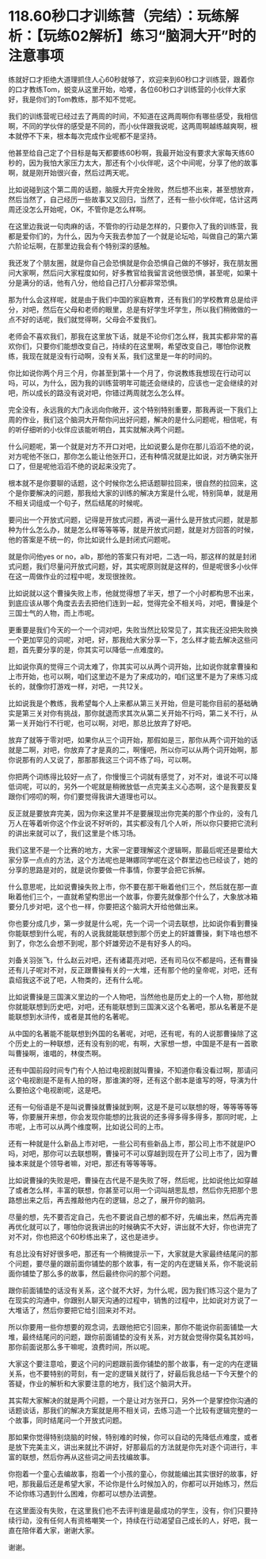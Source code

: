 # 118.60秒口才训练营（完结）：玩练解析：【玩练02解析】练习“脑洞大开”时的注意事项

练就好口才拒绝大道理抓住人心60秒就够了，欢迎来到60秒口才训练营，跟着你的口才教练Tom，蜕变从这里开始，哈喽，各位60秒口才训练营的小伙伴大家好，我是你们的Tom教练，那不知不觉呢。

我们的训练营呢已经过去了两周的时间，不知道在这两周啊你有哪些感受，我相信啊，不同的学伙伴的感受是不同的，而小伙伴跟我说呢，这两周啊越练越爽啊，根本就停不下来，根本每次完成作业呢都不是坚持。

他甚至给自己定了个目标是每天都要练60秒啊，我最开始没有要求大家每天练60秒的，因为我怕大家压力太大，那还有个小伙伴呢，这个中间呢，分享了他的故事啊，就是刚开始很兴奋，然后过两天呢。

比如说碰到这个第二周的话题，脑膜大开完全挫败，然后想不出来，甚至想放弃，然后当然了，自己经历一些故事又又回归，当然了，还有一些小伙伴呢，估计这两周还没怎么开始呢，OK，不管你是怎么样啊。

在这里边我说一句肉麻的话，不管你的行动是怎样的，只要你入了我的训练营，我都是爱你们的，为什么，因为今天我去参加了一个就是论坛哈，叫做自己的第六第六阶论坛啊，在那里边我会有个特别深的感触。

我还发了个朋友圈，就是你自己会恐惧就是你会恐惧自己做的不够好，我在朋友圈问大家啊，然后问大家程度如何，好多教官给我留言说他很恐惧，甚至呢，如果十分是满分的话，他有八分，他给自己打八分都非常恐惧。

那为什么会这样呢，就是由于我们中国的家庭教育，还有我们的学校教育总是给评分，对吧，然后在父母和老师的眼里，总是有好学生坏学生，所以我们稍微做的一点不好的话呢，我们就觉得啊，父母会不爱我们。

老师会不喜欢我们，那我在这里放下话，就是不论你们怎么样，我其实都非常的喜欢你们，只要你们能想改变自己，持续的在这里啊，希望改变自己，哪怕你说教练，我现在就是没有行动啊，没有关系，我们这里是一年的时间的。

你比如说你两个月三个月，你甚至到第十一个月了，你说教练我想现在行动可以吗，可以，为什么，因为我的训练营明年可能还会继续的，应该也一定会继续的对吧，所以成长的路没有说对吧，你错过两周就怎么怎么样。

完全没有，永远我的大门永远向你敞开，这个特别特别重要，那我再说一下我们上周的作业，我们这个脑洞大开帮你问出好问题，解决的是什么问题呢，相信呢，有的听仔细听的小伙伴应该能听明白，其实就解决两个问题。

什么问题呢，第一个就是对方不开口对吧，比如说要么是你在那儿滔滔不绝的说，对方呢他不张口，那你怎么能让他张开口，还有种情况就是比如说，对方确实张开口了，但是呢他滔滔不绝的说起来没完了。

根本就不是你要聊的话题，这个时候你怎么把话题聊拉回来，很自然的拉回来，这个是你要解决的问题，那我给大家的训练的解决方案是什么呢，特别简单，就是用不相关词组成一个句子，然后结尾的时候呢。

要问出一个开放式问题，记得是开放式问题，再说一遍什么是开放式问题，就是那种为什么怎么办，就是怎么样等等等等，就是开放式问题，就是对方回答的时候，他的答案是不统一的，你比如说什么是封闭式问题呢。

就是你问他yes or no，alb，那他的答案只有对吧，二选一吗，那这样的就是封闭式问题，我们尽量问开放式问题，好，其实呢原则就是这样的，但是呢很多小伙伴在这一周做作业的过程中呢，发现很挫败。

比如说就以这个曹操失败上市，他就觉得想了半天，想了一个小时都构思不出来，到底应该从哪个角度去去去把他们连到一起，觉得完全不相关吗，对吧，曹操是个三国士气的人物，而上市呢。

更重要是我们今天的一个一个词对吧，失败当然比较常见了，其实我还没把失败换一个更加罕见的词呢，对吧，好，那我给大家分享一下，怎么样才能去解决这些问题，首先要分享的是，你其实可以降低一点难度的。

比如说你真的觉得三个词太难了，你其实可以从两个词开始，比如说你就拿曹操和上市开始，也可以啊，咱们这里边不是为了来成功的，咱们这里不是为了来练习成长的，就像你打游戏一样，对吧，一共12关。

比如说我是个教练，我希望每个人上来都从第三关开始，但是可能你目前的基础确实是第三关对你有挑战，那你就退而求其次从第二关开始不行吗，第二关不行，从第一关开始行不行呢，也可以啊，对吧，那总比放弃了好吧。

放弃了就等于零对吧，如果你从三个词开始，那假如是三，那你从两个词开始的话就是二啊，对吧，你放弃了才是真的二，啊懂吧，所以你可以从两个词开始啊，那你说那有的人又说了，那那那我这三个词不练了吗，可以啊。

你把两个词练得比较好一点了，你慢慢三个词就有感觉了，对不对，谁说不可以降低词呢，可以的，另外一个呢就是稍微放低一点完美主义心态啊，这个是我要反复跟你们唠叨的啊，你们要觉得我讲大道理也可以。

反正就是要放弃完美，因为你来这里并不是要展现出你完美的那个作业的，没有几万人在等着听你这个作业说不好听的，其实都没有几个人听，所以你只要把它流利的讲出来就可以了，我们这里是个练习场。

我们这里不是一个比赛的地方，大家一定要理解这个逻辑啊，那最后呢还是要给大家分享一点点的方法，这个方法呢也是琳娜同学呢在这个群里边也已经谈了，她的分享的思路是对的，就是说你要做一件事情，你要学会把它拆解。

什么意思呢，比如说曹操失败上市，你不要在那干瞅着他们三个，然后就在那一直瞅着他们三个，一直就希望构思出一个故事，你要先就像那个什么了，大象放冰箱要分几步对吧，这个也一样，你要把这个脑洞大开给他做出来。

你也要分成几步，第一步就是什么呢，先一个词一个词去联想，比如说你看到曹操你能联想到什么呢，有的人说我就能联想到那个历史上的奸雄曹操，剩下啥也想不到了，你怎么会想不到呢，那个奸雄旁边不是有好多人的吗。

刘备关羽张飞，什么赵云对吧，还有诸葛亮对吧，还有司马仪不都是吗，还有曹操还有儿子呢对不对，反正跟曹操有关的一大堆，还有那个他的皇帝呢，对吧，还有袁绍我这不说了吧，人物类的，还有什么呢。

比如说曹操是三国演义里边的一个人物吧，当然他也是历史上的一个人物，那他就你就能联想到历史吧，对吧，还有能联想到三国演义这个名著吧，那从名著是不是能联想到水浒传，或者是其他的名著呢。

从中国的名著能不能联想到外国的名著呢，对吧，还有呢，有的人说那曹操除了这个历史上的一种联想，还有没有别的呢，有啊，大家想一想，中国是不是有一首歌叫曹操啊，谁唱的，林俊杰啊。

还有中国前段时间专门有个人拍过电视剧就叫曹操，不知道你看没看过啊，那请问这个电视剧是不是有人拍的呀，那谁演的呀，还有这个剧本是谁写的呀，导演为什么要拍这个电视剧呢，这是吧。

还有一句俗语是不是叫说曹操就曹操就到啊，这是不是可以联想的呀，等等等等等等，你要展开来想，你会发现你能想的比我说的还多得多得多得多，那同时呢，上市呢，上市可以从两个维度啊，比如说公司的上市。

还有一种就是什么新品上市对吧，一些公司有些新品上市，那公司上市不就是IPO吗，对吧，那你可以去联想啊，曹操可不可以穿越到现在开了公司上市了，因为曹操本来就是个领导者嘛，对吧，那还有等等等等。

比如说曹操的失败是吧，曹操在古代是不是失败了呀，然后呢，比如说他比如穿越了或者怎么样，丰富的联想，你甚至可以用一个词叫胡思乱想，然后你先把那个思路想出来之后，再去推敲他内在的逻辑，总之了，展开你的脑洞。

尽量的想，先不要否定自己，先也不要说自己想的都不好，先编出来，然后再完善再优化就可以了，哪怕你说我讲出的时候确实不大好，讲出就不大好，你也讲完了对不对，你也把这个60秒练出来了，这也是进步。

有总比没有好好很多吧，那还有一个稍微提示一下，大家就是大家最终结尾问的那个问题，要尽量的跟前面你铺垫的那个故事，有一定的内在逻辑关系，你不能说前面你铺垫了那么多的故事，然后最终你问的那个问题。

跟你前面铺垫的话没有关系，这个就不大好，为什么呢，因为我们练习这个是为了在现实的沟通中，你跟别人聊天沟通的过程中，销售的过程中，比如说对方说了一大堆话了，然后你要把它给引回来对不对。

所以你要用一些你想要的观念词，去跟他把它引回来，那你不能说你前面铺垫一大堆，最终结尾问的问题，跟你前面铺垫的没有关系，对方就会觉得你莫名其妙吗，那你前面说那么多干嘛呢，浪费时间，所以呢。

大家这个要注意哈，要这个问的问题跟前面你铺垫的那个故事，有一定的内在逻辑关系，也不要特别的苛刻，有一定的逻辑关就行了，好最后我总结一下今天整个的答疑，作业的解析和大家要注意的地方，我们这个脑洞大开。

其实帮大家解决的就是两个问题，一个是让对方张开口，另外一个是掌控你沟通的话题谈话，那我们的解决方案就是用不相关词，去练习造一个比较有逻辑完整的一个故事，同时结尾问一个开放式问题。

那如果你觉得特别烧脑的时候，特别难的时候，你可以自动的先降低点难度，或者是放下完美主义，讲出来就比不讲好，好那最后的方法就是你先对逐个词进行，丰富的联想，然后你再从这些词之间去找编故事。

你抱着一个童心去编故事，抱着一个小孩的童心，你就能编出其实很好的故事，好吧，那我最后还是希望大家，不论你是什么时候加入的，你都可以开始练习，然后不论你练习遇到什么困难，你都可以想办法调整。

在这里面没有失败，在这里我们也不去评判谁是最成功的学生，没有，你们只要持续行动，没有任何人有资格嘲笑一个，持续在行动渴望自己成长的人，好吧，我一直在陪伴着大家，谢谢大家。

谢谢。